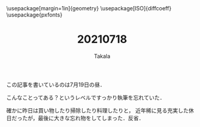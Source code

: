 ﻿---
title: 20210718
yesterday: 20210717
tomorrow: 20210719
days: 569
author: Takala
header-includes:
  - \usepackage[margin=1in]{geometry}
  - \usepackage[ISO]{diffcoeff}
  - \usepackage{pxfonts}
---



この記事を書いているのは7月19日の昼．


こんなことってある？というレベルですっかり執筆を忘れていた．


確かに昨日は買い物したり掃除したり料理したりと，
近年稀に見る充実した休日だったが，最後に大きな忘れ物をしてしまった．反省．


